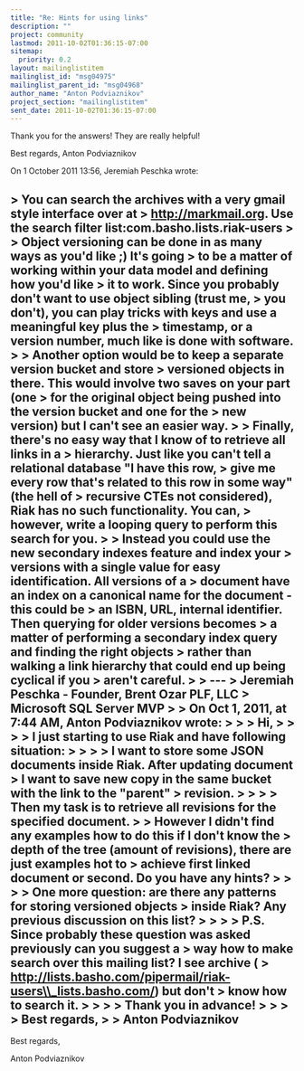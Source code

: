 ```yaml
---
title: "Re: Hints for using links"
description: ""
project: community
lastmod: 2011-10-02T01:36:15-07:00
sitemap:
  priority: 0.2
layout: mailinglistitem
mailinglist_id: "msg04975"
mailinglist_parent_id: "msg04968"
author_name: "Anton Podviaznikov"
project_section: "mailinglistitem"
sent_date: 2011-10-02T01:36:15-07:00
---
```



Thank you for the answers! They are really helpful!

Best regards,
Anton Podviaznikov

On 1 October 2011 13:56, Jeremiah Peschka wrote:

&gt; You can search the archives with a very gmail style interface over at
&gt; http://markmail.org. Use the search filter list:com.basho.lists.riak-users
&gt;
&gt; Object versioning can be done in as many ways as you'd like ;) It's going
&gt; to be a matter of working within your data model and defining how you'd like
&gt; it to work. Since you probably don't want to use object sibling (trust me,
&gt; you don't), you can play tricks with keys and use a meaningful key plus the
&gt; timestamp, or a version number, much like is done with software.
&gt;
&gt; Another option would be to keep a separate version bucket and store
&gt; versioned objects in there. This would involve two saves on your part (one
&gt; for the original object being pushed into the version bucket and one for the
&gt; new version) but I can't see an easier way.
&gt;
&gt; Finally, there's no easy way that I know of to retrieve all links in a
&gt; hierarchy. Just like you can't tell a relational database "I have this row,
&gt; give me every row that's related to this row in some way" (the hell of
&gt; recursive CTEs not considered), Riak has no such functionality. You can,
&gt; however, write a looping query to perform this search for you.
&gt;
&gt; Instead you could use the new secondary indexes feature and index your
&gt; versions with a single value for easy identification. All versions of a
&gt; document have an index on a canonical name for the document - this could be
&gt; an ISBN, URL, internal identifier. Then querying for older versions becomes
&gt; a matter of performing a secondary index query and finding the right objects
&gt; rather than walking a link hierarchy that could end up being cyclical if you
&gt; aren't careful.
&gt;
&gt; ---
&gt; Jeremiah Peschka - Founder, Brent Ozar PLF, LLC
&gt; Microsoft SQL Server MVP
&gt;
&gt; On Oct 1, 2011, at 7:44 AM, Anton Podviaznikov wrote:
&gt;
&gt; &gt; Hi,
&gt; &gt;
&gt; &gt; I just starting to use Riak and have following situation:
&gt; &gt;
&gt; &gt; I want to store some JSON documents inside Riak. After updating document
&gt; I want to save new copy in the same bucket with the link to the "parent"
&gt; revision.
&gt; &gt;
&gt; &gt; Then my task is to retrieve all revisions for the specified document.
&gt; &gt; However I didn't find any examples how to do this if I don't know the
&gt; depth of the tree (amount of revisions), there are just examples hot to
&gt; achieve first linked document or second. Do you have any hints?
&gt; &gt;
&gt; &gt; One more question: are there any patterns for storing versioned objects
&gt; inside Riak? Any previous discussion on this list?
&gt; &gt;
&gt; &gt; P.S. Since probably these question was asked previously can you suggest a
&gt; way how to make search over this mailing list? I see archive (
&gt; http://lists.basho.com/pipermail/riak-users\\_lists.basho.com/) but don't
&gt; know how to search it.
&gt; &gt;
&gt; &gt; Thank you in advance!
&gt; &gt;
&gt; &gt; Best regards,
&gt; &gt; Anton Podviaznikov
-- 
Best regards,

Anton Podviaznikov
